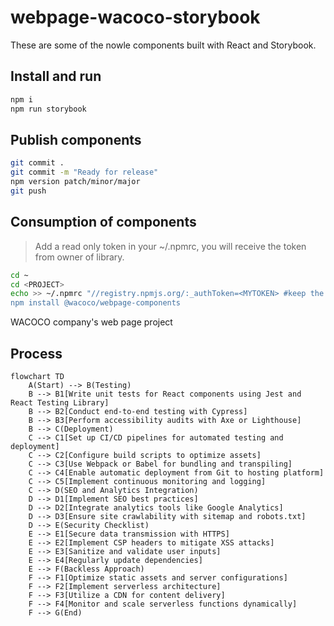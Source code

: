 # webpage-wacoco-storybook

These are some of the nowle components built with React and Storybook.
## Install and run
```bash
npm i
npm run storybook
```

## Publish components

```bash
git commit .
git commit -m "Ready for release"
npm version patch/minor/major
git push
```

## Consumption of components

> Add a read only token in your ~/.npmrc, you will receive the token from owner of library.

```bash
cd ~
cd <PROJECT>
echo >> ~/.npmrc "//registry.npmjs.org/:_authToken=<MYTOKEN> #keep the token secret!
npm install @wacoco/webpage-components
```




WACOCO company's web page project


## Process

```mermaid
flowchart TD
    A(Start) --> B(Testing)
    B --> B1[Write unit tests for React components using Jest and React Testing Library]
    B --> B2[Conduct end-to-end testing with Cypress]
    B --> B3[Perform accessibility audits with Axe or Lighthouse]
    B --> C(Deployment)
    C --> C1[Set up CI/CD pipelines for automated testing and deployment]
    C --> C2[Configure build scripts to optimize assets]
    C --> C3[Use Webpack or Babel for bundling and transpiling]
    C --> C4[Enable automatic deployment from Git to hosting platform]
    C --> C5[Implement continuous monitoring and logging]
    C --> D(SEO and Analytics Integration)
    D --> D1[Implement SEO best practices]
    D --> D2[Integrate analytics tools like Google Analytics]
    D --> D3[Ensure site crawlability with sitemap and robots.txt]
    D --> E(Security Checklist)
    E --> E1[Secure data transmission with HTTPS]
    E --> E2[Implement CSP headers to mitigate XSS attacks]
    E --> E3[Sanitize and validate user inputs]
    E --> E4[Regularly update dependencies]
    E --> F(Backless Approach)
    F --> F1[Optimize static assets and server configurations]
    F --> F2[Implement serverless architecture]
    F --> F3[Utilize a CDN for content delivery]
    F --> F4[Monitor and scale serverless functions dynamically]
    F --> G(End)
```

